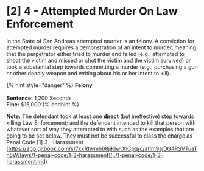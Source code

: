 # \[2] 4 - Attempted Murder On Law Enforcement

In the State of San Andreas attempted murder is an felony. A conviction for attempted murder requires a demonstration of an intent to murder, meaning that the perpetrator either tried to murder and failed (e.g., attempted to shoot the victim and missed or shot the victim and the victim survived) or took a substantial step towards committing a murder (e.g., purchasing a gun or other deadly weapon and writing about his or her intent to kill).

{% hint style="danger" %}
**Felony**\
\
**Sentence:** 1,200 Seconds\
**Fine:** $15,000
{% endhint %}

**Note:** The defendant took at least one **direct** (but ineffective) step towards killing Law Enforcement; and the defendant intended to kill that person with whatever sort of way they attempted to with such as the examples that are going to be set below. They must not be successful to class the charge as Penal Code \[1] 3 - Harassment\
[https://app.gitbook.com/s/7xxRtwmh68jjKlwOhCpq/c/afIm9ajDG4RSVTuaTh5W/laws/1-penal-code/1-3-harassment](../1-penal-code/1-3-harassment.md)
